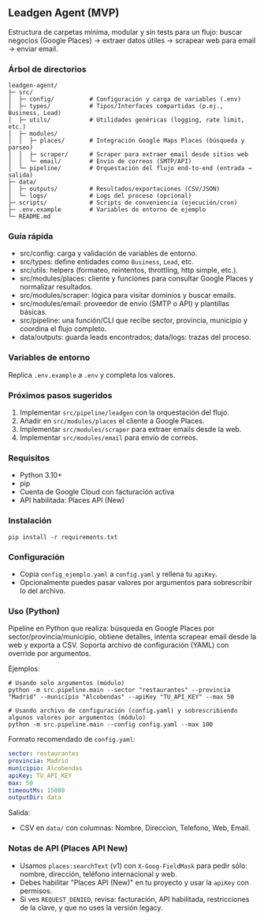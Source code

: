 ## Leadgen Agent (MVP)

Estructura de carpetas mínima, modular y sin tests para un flujo: buscar negocios (Google Places) → extraer datos útiles → scrapear web para email → enviar email.

### Árbol de directorios
```
leadgen-agent/
├─ src/
│  ├─ config/          # Configuración y carga de variables (.env)
│  ├─ types/           # Tipos/Interfaces compartidas (p.ej., Business, Lead)
│  ├─ utils/           # Utilidades genéricas (logging, rate limit, etc.)
│  ├─ modules/
│  │  ├─ places/       # Integración Google Maps Places (búsqueda y parseo)
│  │  ├─ scraper/      # Scraper para extraer email desde sitios web
│  │  └─ email/        # Envío de correos (SMTP/API)
│  └─ pipeline/        # Orquestación del flujo end-to-end (entrada → salida)
├─ data/
│  ├─ outputs/         # Resultados/exportaciones (CSV/JSON)
│  └─ logs/            # Logs del proceso (opcional)
├─ scripts/            # Scripts de conveniencia (ejecución/cron)
├─ .env.example        # Variables de entorno de ejemplo
└─ README.md
```

### Guía rápida
- src/config: carga y validación de variables de entorno.
- src/types: define entidades como `Business`, `Lead`, etc.
- src/utils: helpers (formateo, reintentos, throttling, http simple, etc.).
- src/modules/places: cliente y funciones para consultar Google Places y normalizar resultados.
- src/modules/scraper: lógica para visitar dominios y buscar emails.
- src/modules/email: proveedor de envío (SMTP o API) y plantillas básicas.
- src/pipeline: una función/CLI que recibe sector, provincia, municipio y coordina el flujo completo.
- data/outputs: guarda leads encontrados; data/logs: trazas del proceso.

### Variables de entorno
Replica `.env.example` a `.env` y completa los valores.

### Próximos pasos sugeridos
1) Implementar `src/pipeline/leadgen` con la orquestación del flujo.
2) Añadir en `src/modules/places` el cliente a Google Places.
3) Implementar `src/modules/scraper` para extraer emails desde la web.
4) Implementar `src/modules/email` para envío de correos.

### Requisitos
- Python 3.10+
- pip
- Cuenta de Google Cloud con facturación activa
- API habilitada: Places API (New)

### Instalación
```
pip install -r requirements.txt
```

### Configuración
- Copia `config_ejemplo.yaml` a `config.yaml` y rellena tu `apiKey`.
- Opcionalmente puedes pasar valores por argumentos para sobrescribir lo del archivo.

### Uso (Python)
Pipeline en Python que realiza: búsqueda en Google Places por sector/provincia/municipio, obtiene detalles, intenta scrapear email desde la web y exporta a CSV. Soporta archivo de configuración (YAML) con override por argumentos.

Ejemplos:
```
# Usando solo argumentos (módulo)
python -m src.pipeline.main --sector "restaurantes" --provincia "Madrid" --municipio "Alcobendas" --apiKey "TU_API_KEY" --max 50

# Usando archivo de configuración (config.yaml) y sobrescribiendo algunos valores por argumentos (módulo)
python -m src.pipeline.main --config config.yaml --max 100
```

Formato recomendado de `config.yaml`:
```yaml
sector: restaurantes
provincia: Madrid
municipio: Alcobendas
apiKey: TU_API_KEY
max: 50
timeoutMs: 15000
outputDir: data
```

Salida:
- CSV en `data/` con columnas: Nombre, Direccion, Telefono, Web, Email.

### Notas de API (Places API New)
- Usamos `places:searchText` (v1) con `X-Goog-FieldMask` para pedir sólo: nombre, dirección, teléfono internacional y web.
- Debes habilitar "Places API (New)" en tu proyecto y usar la `apiKey` con permisos.
- Si ves `REQUEST_DENIED`, revisa: facturación, API habilitada, restricciones de la clave, y que no uses la versión legacy.


